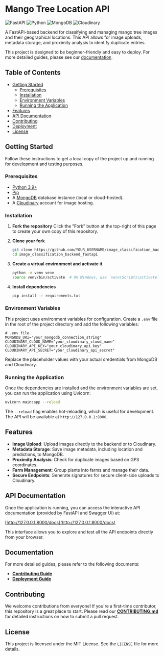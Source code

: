 # Mango Tree Location API

![FastAPI](https://img.shields.io/badge/FastAPI-009688?style=for-the-badge&logo=fastapi&logoColor=white)
![Python](https://img.shields.io/badge/Python-3.9%2B-blue?style=for-the-badge&logo=python&logoColor=white)
![MongoDB](https://img.shields.io/badge/MongoDB-47A248?style=for-the-badge&logo=mongodb&logoColor=white)
![Cloudinary](https://img.shields.io/badge/Cloudinary-3448C5?style=for-the-badge&logo=cloudinary&logoColor=white)

A FastAPI-based backend for classifying and managing mango tree images and their geographical locations. This API allows for image uploads, metadata storage, and proximity analysis to identify duplicate entries.

This project is designed to be beginner-friendly and easy to deploy. For more detailed guides, please see our [documentation](#documentation).

## Table of Contents

- [Getting Started](#getting-started)
  - [Prerequisites](#prerequisites)
  - [Installation](#installation)
  - [Environment Variables](#environment-variables)
  - [Running the Application](#running-the-application)
- [Features](#features)
- [API Documentation](#api-documentation)
- [Contributing](#contributing)
- [Deployment](#deployment)
- [License](#license)

## Getting Started

Follow these instructions to get a local copy of the project up and running for development and testing purposes.

### Prerequisites

- [Python 3.9+](https://www.python.org/downloads/)
- [Pip](https://pip.pypa.io/en/stable/installation/)
- A [MongoDB](https://www.mongodb.com/try/download/community) database instance (local or cloud-hosted).
- A [Cloudinary](https://cloudinary.com/users/register/free) account for image hosting.

### Installation

1.  **Fork the repository**
    Click the "Fork" button at the top-right of this page to create your own copy of this repository.

2.  **Clone your fork**
    ```bash
    git clone https://github.com/YOUR_USERNAME/image_classification_backend_fastapi.git
    cd image_classification_backend_fastapi
    ```

3.  **Create a virtual environment and activate it**
    ```bash
    python -m venv venv
    source venv/bin/activate  # On Windows, use `venv\Scripts\activate`
    ```

4.  **Install dependencies**
    ```bash
    pip install -r requirements.txt
    ```

### Environment Variables

This project uses environment variables for configuration. Create a `.env` file in the root of the project directory and add the following variables:

```
# .env file
MONGODB_URI="your_mongodb_connection_string"
CLOUDINARY_CLOUD_NAME="your_cloudinary_cloud_name"
CLOUDINARY_API_KEY="your_cloudinary_api_key"
CLOUDINARY_API_SECRET="your_cloudinary_api_secret"
```

Replace the placeholder values with your actual credentials from MongoDB and Cloudinary.

### Running the Application

Once the dependencies are installed and the environment variables are set, you can run the application using Uvicorn:

```bash
uvicorn main:app --reload
```

The `--reload` flag enables hot-reloading, which is useful for development. The API will be available at `http://127.0.0.1:8000`.

## Features

-   **Image Upload**: Upload images directly to the backend or to Cloudinary.
-   **Metadata Storage**: Save image metadata, including location and predictions, to MongoDB.
-   **Proximity Analysis**: Check for duplicate images based on GPS coordinates.
-   **Farm Management**: Group plants into farms and manage their data.
-   **Secure Endpoints**: Generate signatures for secure client-side uploads to Cloudinary.

## API Documentation

Once the application is running, you can access the interactive API documentation (provided by FastAPI and Swagger UI) at:

[http://127.0.0.1:8000/docs](http://127.0.0.1:8000/docs)

This interface allows you to explore and test all the API endpoints directly from your browser.

## Documentation

For more detailed guides, please refer to the following documents:
- [**Contributing Guide**](./CONTRIBUTING.md)
- [**Deployment Guide**](./docs/DEPLOYMENT.md)

## Contributing

We welcome contributions from everyone! If you're a first-time contributor, this repository is a great place to start. Please read our [**CONTRIBUTING.md**](./CONTRIBUTING.md) for detailed instructions on how to submit a pull request.

## License

This project is licensed under the MIT License. See the `LICENSE` file for more details.
